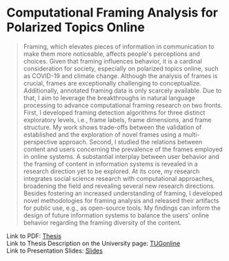 # Computational Framing Analysis for Polarized Topics Online

> Framing, which elevates pieces of information in communication to make them more noticeable, affects people's perceptions and choices. Given that framing influences behavior, it is a cardinal consideration for society, especially on polarized topics online, such as COVID-19 and climate change. Although the analysis of frames is crucial, frames are exceptionally challenging to conceptualize. Additionally, annotated framing data is only scarcely available. Due to that, I aim to leverage the breakthroughs in natural language processing to advance computational framing research on two fronts. First, I developed framing detection algorithms for three distinct exploratory levels, i.e., frame labels, frame dimensions, and frame structure. My work shows trade-offs between the validation of established and the exploration of novel frames using a multi-perspective approach. Second, I studied the relations between content and users concerning the prevalence of the frames employed in online systems. A substantial interplay between user behavior and the framing of content in information systems is revealed in a research direction yet to be explored. At its core, my research integrates social science research with computational approaches, broadening the field and revealing several new research directions. Besides fostering an increased understanding of framing, I developed novel methodologies for framing analysis and released their artifacts for public use, e.g., as open-source tools. My findings can inform the design of future information systems to balance the users' online behavior regarding the framing diversity of the content.

Link to PDF: [Thesis](thesis/thesis.pdf)  
Link to Thesis Description on the University page: [TUGonline](https://online.tugraz.at/tug_online/wbAbs.showThesis?pThesisNr=89184&pOrgNr=2367)  
Link to Presentation Slides: [Slides](thesis/slides.pdf)
